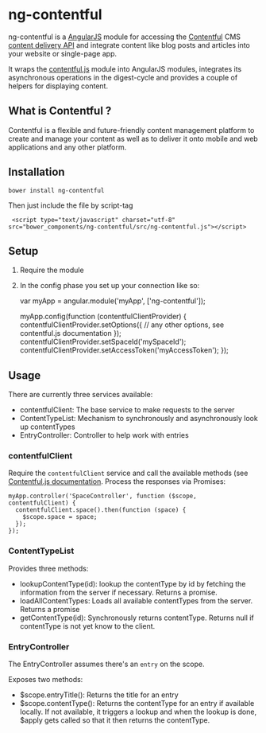 # ng-contentful

ng-contentful is a [AngularJS][angularjs] module for accessing the [Contentful][contentful] CMS
[content delivery API][docs] and integrate content like blog posts and
articles into your website or single-page app.

It wraps the [contentful.js][cfjs] module into AngularJS modules, integrates its asynchronous operations in the digest-cycle and provides a couple of helpers for displaying content.

## What is Contentful ?

Contentful is a flexible and future-friendly content management platform to create and manage your content as well as to deliver it onto mobile and web applications and any other platform.

## Installation

    bower install ng-contentful

Then just include the file by script-tag

     <script type="text/javascript" charset="utf-8" src="bower_components/ng-contentful/src/ng-contentful.js"></script>

## Setup

1. Require the module
2. In the config phase you set up your connection like so:

    var myApp = angular.module('myApp', ['ng-contentful']);

    myApp.config(function (contentfulClientProvider) {
      contentfulClientProvider.setOptions({
        // any other options, see contentful.js documentation
      });
      contentfulClientProvider.setSpaceId('mySpaceId');
      contentfulClientProvider.setAccessToken('myAccessToken');
    });

## Usage

There are currently three services available:

- contentfulClient: The base service to make requests to the server
- ContentTypeList: Mechanism to synchronously and asynchronously look up
  contentTypes
- EntryController: Controller to help work with entries

### contentfulClient

Require the `contentfulClient` service and call the available methods
(see [Contentful.js documentation][cfjs]. Process the responses via
Promises:

    myApp.controller('SpaceController', function ($scope, contentfulClient) {
      contentfulClient.space().then(function (space) {
        $scope.space = space;
      });
    });
    
### ContentTypeList

Provides three methods:

- lookupContentType(id): lookup the contentType by id by fetching the
  information from the server if necessary. Returns a promise.
- loadAllContentTypes: Loads all available contentTypes from the server.
  Returns a promise
- getContentType(id): Synchronously returns contentType. Returns null if
  contentType is not yet know to the client.

### EntryController

The EntryController assumes there's an `entry` on the scope.

Exposes two methods:

- $scope.entryTitle(): Returns the title for an entry
- $scope.contentType(): Returns the contentType for an entry if
  available locally. If not available, it triggers a lookup and when the
  lookup is done, $apply gets called so that it then returns the
  contentType.

[angularjs]: http://angularjs.org
[contentful]: http://contentful.com
[docs]: https://www.contentful.com/developers/documentation/content-delivery-api/
[cfjs]: https://github.com/contentful/contentful.js
